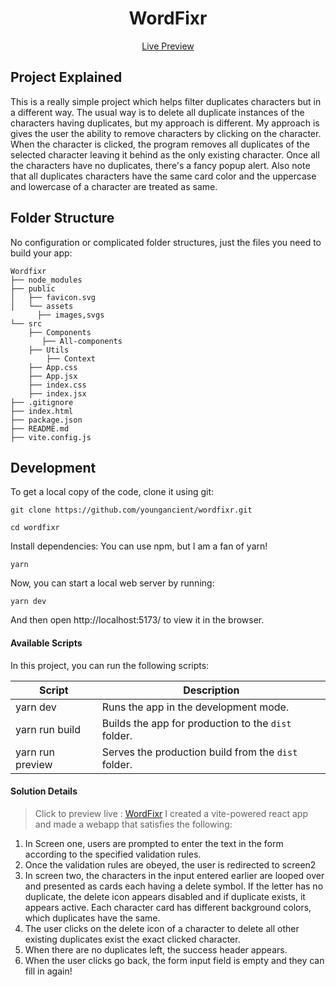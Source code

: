
<h1 align="center">
  WordFixr
</h1>

<p align="center">
  <a href="https://wordfixr.netlify.app/">
    Live Preview
  </a>
</p>

## Project Explained
This is a really simple project which helps filter duplicates characters but in a different way.
The usual way is to delete all duplicate instances of the characters having duplicates, but my approach is different.
My approach is gives the user the ability to remove characters by clicking on the character. When the character is clicked,
the program removes all duplicates of the selected character leaving it behind as the only existing character. 
Once all the characters have no duplicates, there's a fancy popup alert.
Also note that all duplicates characters have the same card color and the uppercase and lowercase of a character are treated as same.

## Folder Structure
No configuration or complicated folder structures, just the files you need to build your app:

```
Wordfixr
├── node_modules
├── public
│   ├── favicon.svg
│   └── assets
      ├── images,svgs
└── src
    ├── Components
       ├── All-components
    ├── Utils
        ├── Context
    ├── App.css
    ├── App.jsx
    ├── index.css
    ├── index.jsx
├── .gitignore
├── index.html
├── package.json
├── README.md
├── vite.config.js
```

## Development

To get a local copy of the code, clone it using git:

```
git clone https://github.com/youngancient/wordfixr.git

cd wordfixr
```

Install dependencies: You can use npm, but I am a fan of yarn!

```
yarn
```

Now, you can start a local web server by running:

```
yarn dev
```

And then open http://localhost:5173/ to view it in the browser.

#### Available Scripts

In this project, you can run the following scripts:

| Script        | Description                                         |
| ------------- | --------------------------------------------------- |
| yarn dev   | Runs the app in the development mode.               |
| yarn run build | Builds the app for production to the `dist` folder. |
| yarn run preview | Serves the production build from the `dist` folder. |

#### Solution Details
> Click to preview live : <a href="https://wordfixr.netlify.app/">WordFixr</a>
> I created a vite-powered react app and made a webapp that satisfies the following:
1. In Screen one, users are prompted to enter the text in the form according to the specified validation rules.
2. Once the validation rules are obeyed, the user is redirected to screen2
3. In screen two, the characters in the input entered earlier are looped over and presented as cards each having a delete symbol. If the letter has no duplicate, the delete icon appears disabled and if duplicate exists, it appears active. Each character card has different background colors, which duplicates have the same.
4. The user clicks on the delete icon of a character to delete all other existing duplicates exist the exact clicked character.
5. When there are no duplicates left, the success header appears.
6. When the user clicks go back, the form input field is empty and they can fill in again!

